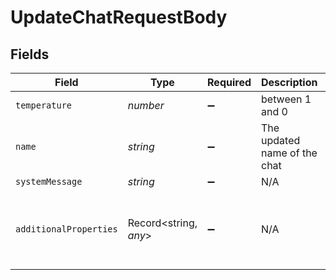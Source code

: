 # UpdateChatRequestBody


## Fields

| Field                                                            | Type                                                             | Required                                                         | Description                                                      | Example                                                          |
| ---------------------------------------------------------------- | ---------------------------------------------------------------- | ---------------------------------------------------------------- | ---------------------------------------------------------------- | ---------------------------------------------------------------- |
| `temperature`                                                    | *number*                                                         | :heavy_minus_sign:                                               | between 1 and 0                                                  |                                                                  |
| `name`                                                           | *string*                                                         | :heavy_minus_sign:                                               | The updated name of the chat                                     | Test_chat2                                                       |
| `systemMessage`                                                  | *string*                                                         | :heavy_minus_sign:                                               | N/A                                                              |                                                                  |
| `additionalProperties`                                           | Record<string, *any*>                                            | :heavy_minus_sign:                                               | N/A                                                              | {<br/>"temperature": null,<br/>"system_message": "test system message"<br/>} |